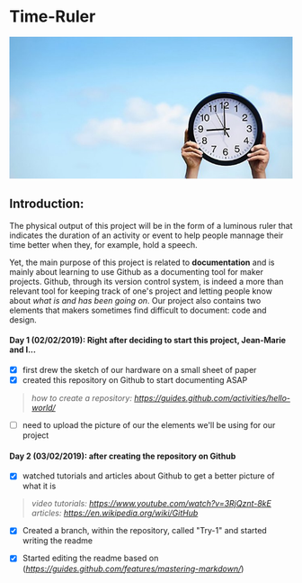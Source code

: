 # Time-Ruler

![Image one](Clock.png)

## Introduction: 
The physical output of this project will be in the form of a luminous ruler that indicates the duration of an activity or event to help people mannage their time better when they, for example, hold a speech. 

Yet, the main purpose of this project is related to **documentation** and is mainly about learning to use Github as a documenting tool for maker projects. Github, through its version control system, is indeed a more than relevant tool for keeping track of one's project and letting people know about *what is and has been going on*. Our project also contains two elements that makers sometimes find difficult to document: code and design.

#### Day 1 (02/02/2019): Right after deciding to start this project, Jean-Marie and I...
- [x] first drew the sketch of our hardware on a small sheet of paper
- [x] created this repository on Github to start documenting ASAP
> *how to create a repository: https://guides.github.com/activities/hello-world/*
- [ ] need to upload the picture of our the elements we'll be using for our project
#### Day 2 (03/02/2019): after creating the repository on Github
- [x] watched tutorials  and articles about Github to get a better picture of what it is
> *video tutorials: https://www.youtube.com/watch?v=3RjQznt-8kE*
> *articles: https://en.wikipedia.org/wiki/GitHub*
        
- [x] Created a branch, within the repository, called "Try-1" and started writing the readme
- [x] Started editing the readme based on (*https://guides.github.com/features/mastering-markdown/*)




        
